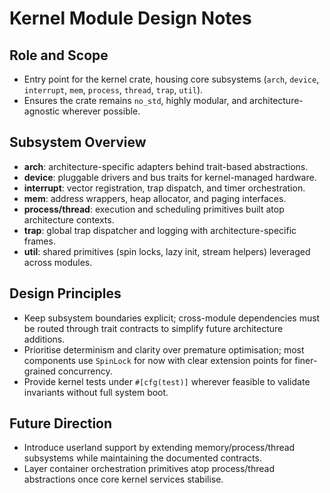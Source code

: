 # Kernel Module Design Notes

## Role and Scope
- Entry point for the kernel crate, housing core subsystems (`arch`, `device`, `interrupt`, `mem`, `process`, `thread`, `trap`, `util`).
- Ensures the crate remains `no_std`, highly modular, and architecture-agnostic wherever possible.

## Subsystem Overview
- **arch**: architecture-specific adapters behind trait-based abstractions.
- **device**: pluggable drivers and bus traits for kernel-managed hardware.
- **interrupt**: vector registration, trap dispatch, and timer orchestration.
- **mem**: address wrappers, heap allocator, and paging interfaces.
- **process/thread**: execution and scheduling primitives built atop architecture contexts.
- **trap**: global trap dispatcher and logging with architecture-specific frames.
- **util**: shared primitives (spin locks, lazy init, stream helpers) leveraged across modules.

## Design Principles
- Keep subsystem boundaries explicit; cross-module dependencies must be routed through trait contracts to simplify future architecture additions.
- Prioritise determinism and clarity over premature optimisation; most components use `SpinLock` for now with clear extension points for finer-grained concurrency.
- Provide kernel tests under `#[cfg(test)]` wherever feasible to validate invariants without full system boot.

## Future Direction
- Introduce userland support by extending memory/process/thread subsystems while maintaining the documented contracts.
- Layer container orchestration primitives atop process/thread abstractions once core kernel services stabilise.
